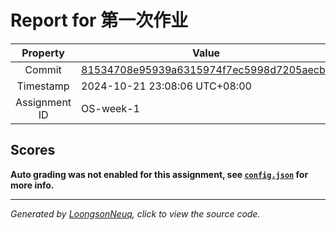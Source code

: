# Report for 第一次作业

| Property | Value |
|:--------:|-------|
| Commit | [81534708e95939a6315974f7ec5998d7205aecbe](https://github.com/Loongson-neuq/linux-01-MRMY000/tree/81534708e95939a6315974f7ec5998d7205aecbe) |
| Timestamp | 2024-10-21 23:08:06 UTC+08:00 |
| Assignment ID | OS-week-1 |
## Scores
**Auto grading was not enabled for this assignment, see [`config.json`](https://github.com/Loongson-neuq/linux-01-MRMY000/blob/81534708e95939a6315974f7ec5998d7205aecbe/.assignment/config.json) for more info.**

-----------
*Generated by [LoongsonNeuq](https://github.com/Loongson-Neuq/LoongsonNeuq), click to view the source code.*
